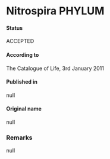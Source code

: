 Nitrospira PHYLUM
=======

#### Status
ACCEPTED

#### According to
The Catalogue of Life, 3rd January 2011

#### Published in
null

#### Original name
null

### Remarks
null